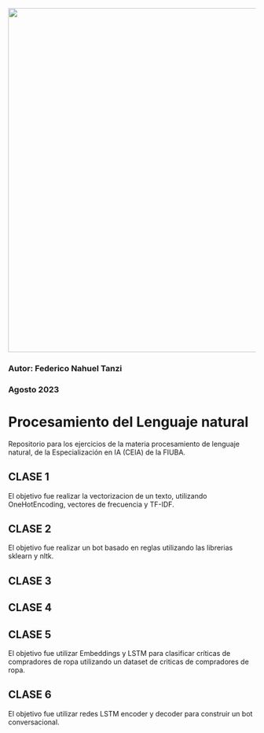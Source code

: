 <img src="https://github.com/FIUBA-Posgrado-Inteligencia-Artificial/procesamiento_lenguaje_natural/raw/main/logoFIUBA.jpg" width="700">

<BR>

###  Autor: Federico Nahuel Tanzi
###  Agosto 2023

#  Procesamiento del Lenguaje natural
Repositorio para los ejercicios de la materia procesamiento de lenguaje natural, de la Especialización en IA (CEIA) de la FIUBA.

## CLASE 1

El objetivo fue realizar la vectorizacion de un texto, utilizando OneHotEncoding, vectores de frecuencia y TF-IDF.

## CLASE 2

El objetivo fue realizar un bot basado en reglas utilizando las librerias sklearn y nltk.

## CLASE 3

## CLASE 4

## CLASE 5

El objetivo fue utilizar Embeddings y LSTM para clasificar críticas de compradores de ropa utilizando un dataset de criticas de compradores de ropa.

## CLASE 6

El objetivo fue utilizar redes LSTM encoder y decoder para construir un bot conversacional.